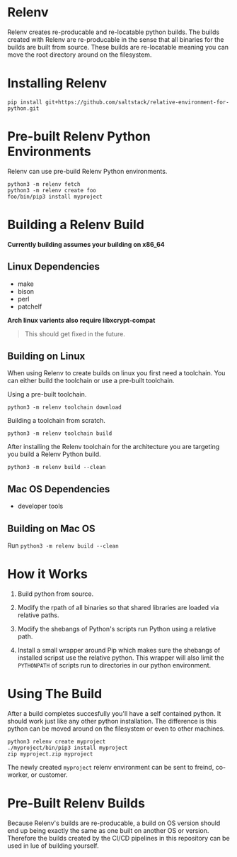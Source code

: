 # Relenv

Relenv creates re-producable and re-locatable python builds. The builds
created with Relenv are re-producable in the sense that all binaries for the
builds are built from source. These builds are re-locatable meaning you can
move the root directory around on the filesystem.

# Installing Relenv

```
pip install git+https://github.com/saltstack/relative-environment-for-python.git
```


# Pre-built Relenv Python Environments

Relenv can use pre-build Relenv Python environments.

```
python3 -m relenv fetch
python3 -m relenv create foo
foo/bin/pip3 install myproject
```


# Building a Relenv Build

**Currently building assumes your building on x86_64**

## Linux Dependencies

- make
- bison
- perl
- patchelf

**Arch linux varients also require libxcrypt-compat**
> This should get fixed in the future.

## Building on Linux

When using Relenv to create builds on linux you first need a toolchain. You
can either build the toolchain or use a pre-built toolchain.

Using a pre-built toolchain.

```
python3 -m relenv toolchain download
```

Building a toolchain from scratch.

```
python3 -m relenv toolchain build
```

After installing the Relenv toolchain for the architecture you are targeting you build a Relenv Python build.

```
python3 -m relenv build --clean
```

## Mac OS Dependencies

- developer tools

## Building on Mac OS

Run `python3 -m relenv build --clean`


# How it Works

1. Build python from source.

2. Modify the rpath of all binaries so that shared libraries are loaded via
   relative paths.

3. Modify the shebangs of Python's scripts run Python using a relative path.

4. Install a small wrapper around Pip which makes sure the shebangs of
   installed scripst use the relative python. This wrapper will also limit the
   `PYTHONPATH` of scripts run to directories in our python environment.

# Using The Build

After a build completes succesfully you'll have a self contained python. It
should work just like any other python installation. The difference is this
python can be moved around on the filesystem or even to other machines.

```/bin/sh
python3 relenv create myproject
./myproject/bin/pip3 install myproject
zip myproject.zip myproject
```

The newly created `myproject` relenv environment can be sent to freind,
co-worker, or customer.


# Pre-Built Relenv Builds

Because Relenv's builds are re-producable, a build on OS version should end
up being exactly the same as one built on another OS or version. Therefore the
builds created by the CI/CD pipelines in this repository can be used in lue of
building yourself.
